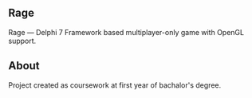 Rage
------------
Rage — Delphi 7 Framework based multiplayer-only game with OpenGL support.

About
-----
Project created as coursework at first year of bachalor's degree.